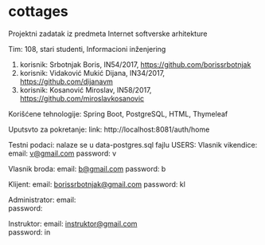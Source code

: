 # cottages

Projektni zadatak iz predmeta Internet softverske arhitekture

Tim: 108, stari studenti, Informacioni inženjering
1. korisnik: Srbotnjak Boris,        IN54/2017, https://github.com/borissrbotnjak
2. korisnik: Vidaković Mukić Dijana, IN34/2017, https://github.com/dijanavm
3. korisnik: Kosanović Miroslav,     IN58/2017, https://github.com/miroslavkosanovic

Korišćene tehnologije: Spring Boot, PostgreSQL, HTML, Thymeleaf

Uputsvto za pokretanje:
link: http://localhost:8081/auth/home

Testni podaci: nalaze se u data-postgres.sql fajlu
USERS:
Vlasnik vikendice: email:    v@gmail.com
                   password: v
                   
Vlasnik broda:     email:    b@gmail.com
                   password: b
                  
Klijent:           email:    borissrbotnjak@gmail.com
                   password: kl
                   
Administrator:     email:    
                   password: 
                   
Instruktor:        email:    instruktor@gmail.com   
                   password: in
                   
                  

